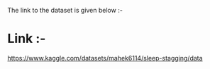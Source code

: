 The link to the dataset is given below :-

# Link :- 
https://www.kaggle.com/datasets/mahek6114/sleep-stagging/data
